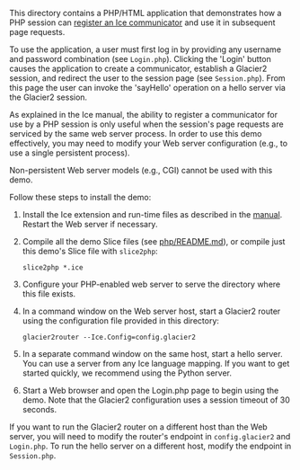 This directory contains a PHP/HTML application that demonstrates how
a PHP session can [register an Ice communicator][1] and use it in
subsequent page requests.

To use the application, a user must first log in by providing any
username and password combination (see `Login.php`). Clicking the
'Login' button causes the application to create a communicator,
establish a Glacier2 session, and redirect the user to the session
page (see `Session.php`). From this page the user can invoke the
'sayHello' operation on a hello server via the Glacier2 session.

As explained in the Ice manual, the ability to register a communicator
for use by a PHP session is only useful when the session's page requests
are serviced by the same web server process. In order to use this demo
effectively, you may need to modify your Web server configuration
(e.g., to use a single persistent process).

Non-persistent Web server models (e.g., CGI) cannot be used with this
demo.

Follow these steps to install the demo:

1) Install the Ice extension and run-time files as described in the
   [manual][2]. Restart the Web server if necessary.

2) Compile all the demo Slice files (see [php/README.md](../../README.md)),
   or compile just this demo's Slice file with `slice2php`:
   ```
   slice2php *.ice
   ```

3) Configure your PHP-enabled web server to serve the directory where this file
   exists.

4) In a command window on the Web server host, start a Glacier2 router
   using the configuration file provided in this directory:
    ```
    glacier2router --Ice.Config=config.glacier2
    ```

5) In a separate command window on the same host, start a hello server.
   You can use a server from any Ice language mapping. If you want to get
   started quickly, we recommend using the Python server.

6) Start a Web browser and open the Login.php page to begin using the
   demo. Note that the Glacier2 configuration uses a session timeout
   of 30 seconds.

If you want to run the Glacier2 router on a different host than the
Web server, you will need to modify the router's endpoint in
`config.glacier2` and `Login.php`. To run the hello server on a different
host, modify the endpoint in `Session.php`.

[1]: https://doc.zeroc.com/ice/3.7/language-mappings/php-mapping/client-side-slice-to-php-mapping/application-notes-for-php
[2]: https://doc.zeroc.com/rel/ice-releases/ice-3-7/ice-3-7-7-release-notes
